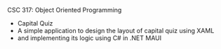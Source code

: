 CSC 317: Object Oriented Programming
- Capital Quiz
- A simple application to design the layout of capital quiz using XAML
- and implementing its logic using C# in .NET MAUI
